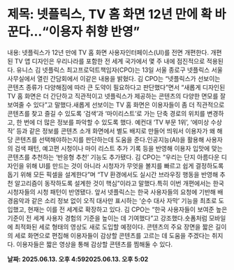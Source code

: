 # **제목: 넷플릭스, TV 홈 화면 12년 만에 확 바꾼다…“이용자 취향 반영”**

  내용: 넷플릭스가 12년 만에 TV 홈 화면 사용자인터페이스(UI)를 전면 개편한다. 개편된 TV 앱 디자인은 우리나라를 포함한 전 세계 국가에서 몇 주 내에 점진적으로 적용된다. 유니스 김 넷플릭스 최고프로덕트책임자(CPO)는 13일 서울 종로구 넷플릭스 서울사무실에서 열린 간담회에서 이같은 내용을 밝혔다.  김 CPO는 “넷플릭스가 선보이는 콘텐츠 종류가 다양해짐에 따라 큰 도약이 필요하다고 판단했다”면서 “새롭게 디자인된 TV 홈 화면은 더 간단하고 직관적이고 넷플릭스가 제공하는 콘텐츠의 다양한 면모를 잘 보여줄 수 있다”고 말했다.새롭게 선보이는 TV 홈 화면은 이용자들이 좀 더 직관적으로 콘텐츠를 찾고 즐길 수 있도록 ‘검색’과 ‘마이리스트’로 가는 단축 경로의 위치를 변경하고, 한 번에 더 많은 정보를 파악할 수 있도록 했다. 예컨대 ‘TV 부문 1위’, ‘에미상 수상작’ 등과 같은 정보를 콘텐츠 소개 화면에서 별도 배지로 만들어 띄워서 이용자가 왜 해당 콘텐츠를 선택해야하는지를 판단하는데 도움을 준다.인공지능(AI)을 활용해 사용자의 검색 패턴, 예고편 시청이나 마이 리스트 추가 기록 등을 반영해 이용자 입맛에 맞는 콘텐츠를 추천하는 ‘반응형 추천’ 기능도 추가됐다. 김 CPO는 “우리는 단지 아름다운 디자인을 위해 UI를 만드는 것이 아니라 시청자가 무엇을 볼지를 빠르고 쉽게 결정하도록 돕기 위해 모든 픽셀을 설계한다”며 “TV 환경에서도 실시간 브라우징 행동을 반영해 추천 알고리즘이 동작하도록 설계한 것이 핵심”이라고 말했다.특히 이번 개편에서는 한국 시청자들의 시청 패턴이 반영됐다. 앞서 넷플릭스는 한국 사용자들의 요청에 기반해 배경음악과 같은 소리 정보 없이 오직 대사만 표시하는 ‘순수 대사 자막’ 기능을 최초로 도입했고, 현재는 이를 전 세계로 확장하고 있다. 김 CPO는 “한국 사용자들이 보여준 높은 기준이 전 세계 사용자 경험의 기준을 높이는 데 기여했다”고 강조했다.숏폼처럼 모바일에 최적화된 세로 형태의 영상도 새로 도입할 예정이다. 콘텐츠의 주요 장면을 짧은 길이의 세로 화면으로 편집해 이용자들이 감상할 콘텐츠를 고르는 데 도움을 주겠다는 취지다. 이용자들은 짧은 영상을 통해 감상할 콘텐츠를 찜해둘 수 있다.

  **날짜: 2025.06.13. 오후 4:592025.06.13. 오후 5:02**